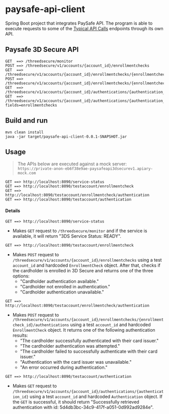 # paysafe-api-client

Spring Boot project that integrates PaySafe API. The program is able to execute requests to some of the [Typical API Calls](https://developer.paysafe.com/en/classic-apis/3ds/typical-api-calls/verify-that-the-service-is-accessible/) endpoints through its own API.

## Paysafe 3D Secure API

```
GET  ==> /threedsecure/monitor
POST ==> /threedsecure/v1/accounts/{account_id}/enrollmentchecks
GET  ==> /threedsecure/v1/accounts/{account_id}/enrollmentchecks/{enrollmentcheck_id}
POST ==> /threedsecure/v1/accounts/{account_id}/enrollmentchecks/{enrollmentcheck_id}/authentications
GET  ==> /threedsecure/v1/accounts/{account_id}/authentications/{authentication_id}
GET  ==> /threedsecure/v1/accounts/{account_id}/authentications/{authentication_id}?fields=enrollmentchecks
```

## Build and run

```console
mvn clean install
java -jar target/paysafe-api-client-0.0.1-SNAPSHOT.jar
```

## Usage

> The APIs below are executed against a mock server: `https://private-anon-eb6f38e9ae-paysafeapi3dsecurev1.apiary-mock.com`

```
GET ==> http://localhost:8090/service-status
GET ==> http://localhost:8090/testaccount/enrollmentcheck
GET ==> http://localhost:8090/testaccount/enrollmentcheck/authentication
GET ==> http://localhost:8090/testaccount/authentication
```

#### Details

```
GET ==> http://localhost:8090/service-status
```

- Makes `GET` request to `/threedsecure/monitor` and if the service is available, it will return "3DS Service Status: READY".

```
GET ==> http://localhost:8090/testaccount/enrollmentcheck
```

- Makes `POST` request to `/threedsecure/v1/accounts/{account_id}/enrollmentchecks` using a test `account_id` and hardcoded `EnrollmentCheck` object. After that, checks if  the cardholder is enrolled in 3D Secure and returns one of the three options:
  - "Cardholder authentication available."
  - "Cardholder not enrolled in authentication."
  - "Cardholder authentication unavailable."

```
GET ==> http://localhost:8090/testaccount/enrollmentcheck/authentication
```

- Makes `POST` request to `/threedsecure/v1/accounts/{account_id}/enrollmentchecks/{enrollmentcheck_id}/authentications` using a test `account_id` and hardcoded `EnrollmentCheck` object. It returns one of the following authentication results:
  - "The cardholder successfully authenticated with their card issuer."
  - "The cardholder authentication was attempted."
  - "The cardholder failed to successfully authenticate with their card issuer."
  - "Authentication with the card issuer was unavailable."
  - "An error occurred during authentication."

```
GET ==> http://localhost:8090/testaccount/authentication
```

- Makes `GET` request to `/threedsecure/v1/accounts/{account_id}/authentications/{authentication_id}` using a test `account_id` and hardcoded `Authentication` object. If the `GET` is successful, it should return "Successfully retrieved authentication with id: 5d4db3bc-34c9-417f-a051-0d992ad9284e".

